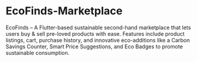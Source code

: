 # EcoFinds-Marketplace
EcoFinds – A Flutter-based sustainable second-hand marketplace that lets users buy &amp; sell pre-loved products with ease. Features include product listings, cart, purchase history, and innovative eco-additions like a Carbon Savings Counter, Smart Price Suggestions, and Eco Badges to promote sustainable consumption.
